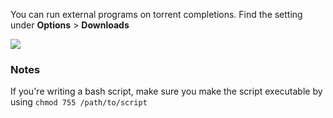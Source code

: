 You can run external programs on torrent completions. Find the setting under **Options** > **Downloads**

![](https://i.imgur.com/FI61YN8.png)

### Notes

If you're writing a bash script, make sure you make the script executable by using `chmod 755 /path/to/script`

